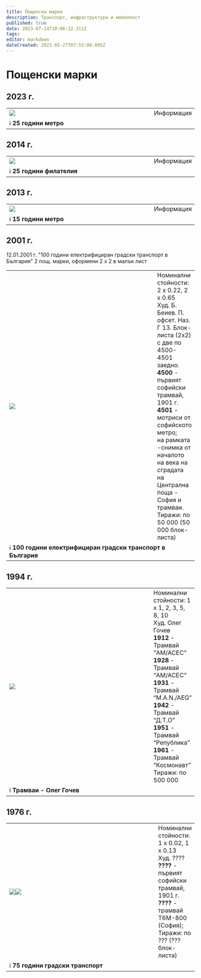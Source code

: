 ```yaml
---
title: Пощенски марки
description: Транспорт, инфраструктура и мобилност
published: true
date: 2023-07-14T10:06:22.311Z
tags: 
editor: markdown
dateCreated: 2023-05-27T07:53:09.095Z
---
```


# Пощенски марки
## 2023 г.
<table style="width:100%">
  <tr>
    <td style="width:400px"><img src="https://lh3.googleusercontent.com/4D0ysjBk4DLiPY0lIH7UIvB-1hmZAH3JW1-Tebrul7qlMY01qwqYeNrxRyOmuYx8Q_g=w2400"></td>
    <td>Информация</td>
  </tr>
  <td colspan=2 >ℹ️ <b>25 години метро</b></td>
</table>

## 2014 г.
<table style="width:100%">
  <tr>
    <td style="width:400px"><img src="https://lh5.googleusercontent.com/acq1IJEa8GtV3sGw4Yhu3bV9I4KE6lQFCRMQzWzZUIk2r8xiIgy_WvMmrc2n1lUQxkU=w2400"></td>
    <td>Информация</td>
  </tr>
  <td colspan=2 >ℹ️ <b>25 години филателия</b></td>
</table>

## 2013 г.
<table style="width:100%">
  <tr>
    <td style="width:400px"><img src="https://lh4.googleusercontent.com/OZgPl6oXHuqRKcKYMP0GbXfIu3Y_LbJ0dwYL9uULXnwfMhA8ctNAT9HhmodR3CTEK9Q=w2400"></td>
    <td>Информация</td>
  </tr>
  <td colspan=2 >ℹ️ <b>15 години метро</b></td>
</table>


## 2001 г.
12.01.2001 г. "100 години електрифициран градски транспорт в България" 2 пощ. марки, оформени 2 х 2 в малък лист

<table style="width:100%">
  <tr>
    <td style="width:400px"><img src="https://lh5.googleusercontent.com/gly1J8CYa7J-xrI22IfpWXsiZehZ8_APA4zM6FYCdf32fza1wV1Hy-Bc_Glzro-oZXE=w2400"></td>
    <td>Номинални стойности: 2 х 0.22, 2 х 0.65
<br>Худ. Б. Беиев. П. офсет. Наз. Г 13. Блок-листа (2x2) с две по 4500-4501 заедно.
      <br><b>4500</b> - първият софийски трамвай, 1901 г.
      <br><b>4501</b> - мотриси от софийското метро; 
<br>на рамката -снимка от началото на века на сградата на Централна поща - София и трамваи.
<br>Тиражи: по 50 000 (50 000 блок-листа)</td>
  </tr>
  <td colspan=2 >ℹ️ <b>100 години електрифициран градски транспорт в България</b></td>
</table>

## 1994 г.

<table style="width:100%">
  <tr>
    <td style="width:400px"><img src="https://lh6.googleusercontent.com/YLk5N4xFFOjMCj68Cv6nPeaEXkD_WdUhJ2KW2XI4Q5vJ1hBQcg1DarG3Ttkc7_zqPaU=w2400"></td>
    <td>Номинални стойности: 1 х 1, 2, 3, 5, 8, 10
<br>Худ. Олег Гочев
<br><b>1912</b> - Трамвай “AM/ACEC”
<br><b>1928</b> - Трамвай “AM/ACEC” 
<br><b>1931</b> - Трамвай “M.A.N./AEG” 
<br><b>1942</b> - Трамвай “Д.Т.О” 
<br><b>1951</b> - Трамвай “Република” 
<br><b>1961</b> - Трамвай “Космонавт” 
<br>Тиражи: по 500 000</td>
  </tr>
  <td colspan=2 >ℹ️ <b>Трамваи - Олег Гочев</b></td>
</table>



## 1976 г.

<table style="width:100%">
  <tr>
    <td style="width:400px"><img src="https://lh3.googleusercontent.com/kCKRG4D6FRXDvoZa3aBQM-ssYU2VydbWcDHzYSdzBGUYCOjAC6xIzr0Mv5Bf5e8Jnfg=w2400"><img src="https://lh4.googleusercontent.com/HfgjYThhJE0BUzveUE2ChqHWl8dB07hP0oIKUpoyb--hcxvr0omvYBYkDsB-JiZDidM=w2400"></td>
  <td>Номинални стойности: 1 х 0.02, 1 х 0.13
<br>Худ. ????
      <br><b>????</b> - първият софийски трамвай, 1901 г.
      <br><b>????</b> - трамвай Т6М-800 (София); 
<br>Тиражи: по ??? (??? блок-листа)</td>
  </tr>
  <td colspan=2 >ℹ️ <b>75 години градски транспорт</b></td>
</table>

